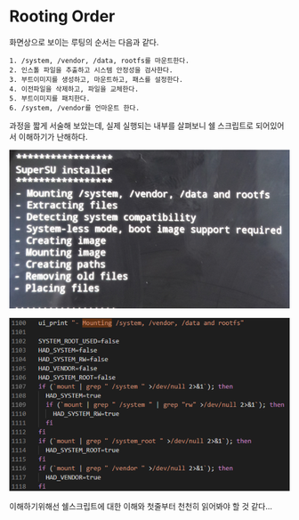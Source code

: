 # Rooting Order

화면상으로 보이는 루팅의 순서는 다음과 같다.
```
1. /system, /vendor, /data, rootfs를 마운트한다.
2. 인스톨 파일을 추출하고 시스템 안정성을 검사한다.
3. 부트이미지를 생성하고, 마운트하고, 패스를 설정한다.
4. 이전파일을 삭제하고, 파일을 교체한다.
5. 부트이미지를 패치한다.
6. /system, /vendor를 언마운트 한다.
```
과정을 짧게 서술해 보았는데, 실제 실행되는 내부를 살펴보니 쉘 스크립트로 되어있어서 이해하기가 난해하다.<br>

![1](/Image/rooting_order_2.PNG)

![2](/Image/rooting_order_1.PNG)

이해하기위해선 쉘스크립트에 대한 이해와 첫줄부터 천천히 읽어봐야 할 것 같다...